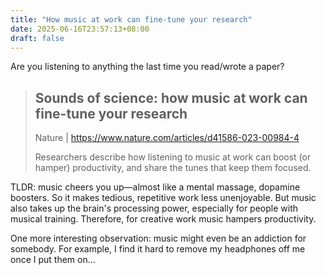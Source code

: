 ```yaml
---
title: "How music at work can fine-tune your research"
date: 2025-06-16T23:57:13+08:00
draft: false
---
```


Are you listening to anything the last time you read/wrote a paper?

> ## Sounds of science: how music at work can fine-tune your research
>
> Nature | https://www.nature.com/articles/d41586-023-00984-4
>
> Researchers describe how listening to music at work can boost (or hamper) productivity, and share the tunes that keep them focused.

TLDR: music cheers you up—almost like a mental massage, dopamine boosters. So it makes tedious, repetitive work less unenjoyable. But music also takes up the brain's processing power, especially for people with musical training. Therefore, for creative work music hampers productivity.

One more interesting observation: music might even be an addiction for somebody. For example, I find it hard to remove my headphones off me once I put them on...
